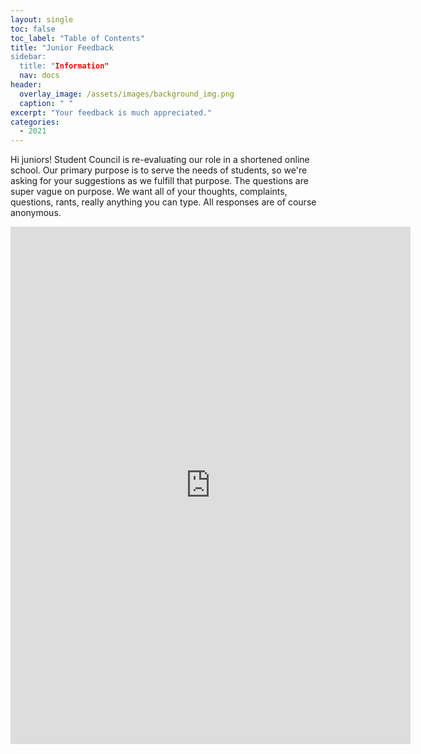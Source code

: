 ```yaml
---
layout: single
toc: false
toc_label: "Table of Contents"
title: "Junior Feedback
sidebar:
  title: "Information"
  nav: docs
header:
  overlay_image: /assets/images/background_img.png
  caption: " "
excerpt: "Your feedback is much appreciated."
categories:
  - 2021
---
```


Hi juniors! Student Council is re-evaluating our role in a shortened online school. Our primary purpose is to serve the needs of students, so we're asking for your suggestions as we fulfill that purpose. The questions are super vague on purpose. We want all of your thoughts, complaints, questions, rants, really anything you can type. All responses are of course anonymous.

<iframe src="https://docs.google.com/forms/d/e/1FAIpQLSf0q-kAys9acmoGNUjpRgmluRfbHBJ6pFkJlnVTabFyyMiN8Q/viewform?embedded=true" width="640" height="828" frameborder="0" marginheight="0" marginwidth="0">Loading…</iframe>

